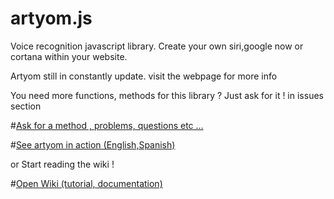 # artyom.js
Voice recognition javascript library. Create your own siri,google now or cortana within your website.

Artyom still in constantly update.
visit the webpage for more info

You need more functions, methods for this library ? Just ask for it ! in issues section

#[Ask for a method , problems, questions etc ...](https://github.com/sdkcarlos/artyom.js/issues)

#[See artyom in action (English,Spanish)](sdkcarlos.github.io/sites/artyom.html)

or Start reading the wiki !

#[Open Wiki (tutorial, documentation)](https://github.com/sdkcarlos/artyom.js/wiki)
